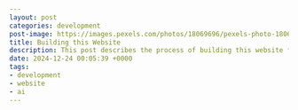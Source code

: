 ```yaml
---
layout: post
categories: development
post-image: https://images.pexels.com/photos/18069696/pexels-photo-18069696/free-photo-of-an-artist-s-illustration-of-artificial-intelligence-ai-this-illustration-depicts-language-models-which-generate-text-it-was-created-by-wes-cockx-as-part-of-the-visualising-ai-project-l.png?auto=compress&cs=tinysrgb&w=1260&h=750&dpr=2
title: Building this Website
description: This post describes the process of building this website from scratch.
date: 2024-12-24 00:05:39 +0000
tags:
- development
- website
- ai
---
```


